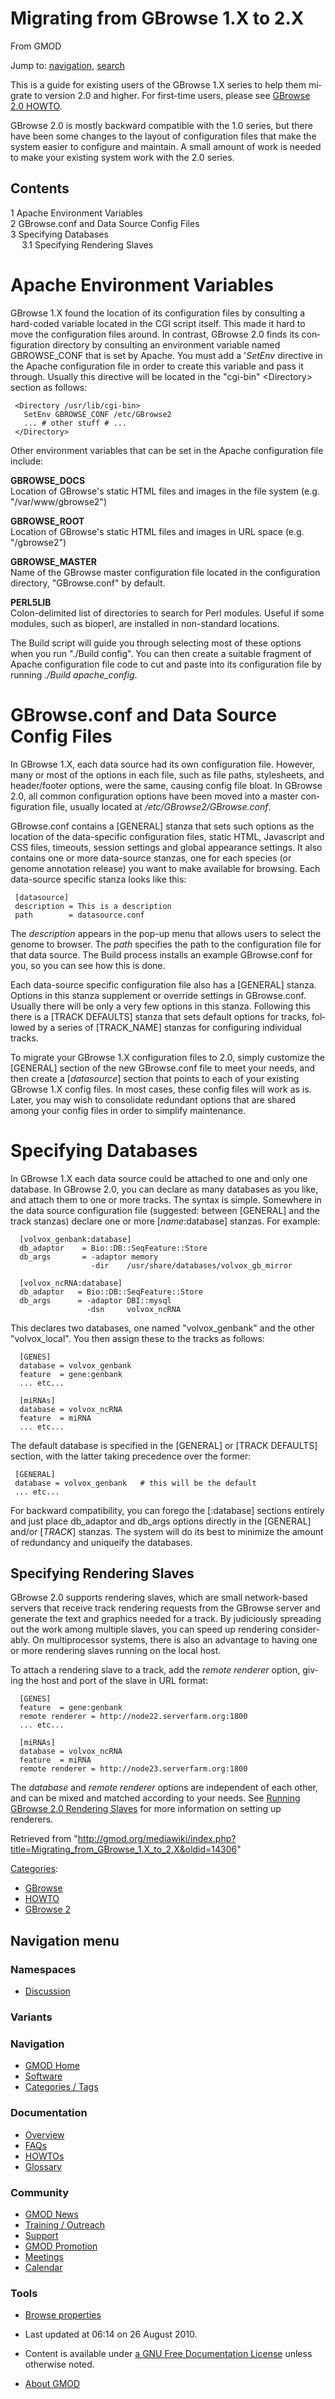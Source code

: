 <div id="mw-page-base" class="noprint">

</div>

<div id="mw-head-base" class="noprint">

</div>

<div id="content" class="mw-body" role="main">

<span id="top"></span>

<div id="mw-js-message" style="display:none;">

</div>



# <span dir="auto">Migrating from GBrowse 1.X to 2.X</span>

<div id="bodyContent">

<div id="siteSub">

From GMOD

</div>

<div id="contentSub">

</div>

<div id="jump-to-nav" class="mw-jump">

Jump to: [navigation](#mw-navigation), [search](#p-search)

</div>

<div id="mw-content-text" class="mw-content-ltr" lang="en" dir="ltr">

This is a guide for existing users of the GBrowse 1.X series to help
them migrate to version 2.0 and higher. For first-time users, please see
[GBrowse 2.0 HOWTO](GBrowse_2.0_HOWTO "GBrowse 2.0 HOWTO").

GBrowse 2.0 is mostly backward compatible with the 1.0 series, but there
have been some changes to the layout of configuration files that make
the system easier to configure and maintain. A small amount of work is
needed to make your existing system work with the 2.0 series.

<div id="toc" class="toc">

<div id="toctitle">

## Contents

</div>

- [<span class="tocnumber">1</span> <span class="toctext">Apache
  Environment Variables</span>](#Apache_Environment_Variables)
- [<span class="tocnumber">2</span> <span class="toctext">GBrowse.conf
  and Data Source Config
  Files</span>](#GBrowse.conf_and_Data_Source_Config_Files)
- [<span class="tocnumber">3</span> <span class="toctext">Specifying
  Databases</span>](#Specifying_Databases)
  - [<span class="tocnumber">3.1</span> <span class="toctext">Specifying
    Rendering Slaves</span>](#Specifying_Rendering_Slaves)

</div>

# <span id="Apache_Environment_Variables" class="mw-headline">Apache Environment Variables</span>

GBrowse 1.X found the location of its configuration files by consulting
a hard-coded variable located in the CGI script itself. This made it
hard to move the configuration files around. In contrast, GBrowse 2.0
finds its configuration directory by consulting an environment variable
named GBROWSE_CONF that is set by Apache. You must add a '*SetEnv*
directive in the Apache configuration file in order to create this
variable and pass it through. Usually this directive will be located in
the "cgi-bin" \<Directory\> section as follows:

     <Directory /usr/lib/cgi-bin>
       SetEnv GBROWSE_CONF /etc/GBrowse2
       ... # other stuff # ...
     </Directory>

Other environment variables that can be set in the Apache configuration
file include:

**GBROWSE_DOCS**  
Location of GBrowse's static HTML files and images in the file system
(e.g. "/var/www/gbrowse2")

**GBROWSE_ROOT**  
Location of GBrowse's static HTML files and images in URL space (e.g.
"/gbrowse2")

**GBROWSE_MASTER**  
Name of the GBrowse master configuration file located in the
configuration directory, "GBrowse.conf" by default.

**PERL5LIB**  
Colon-delimited list of directories to search for Perl modules. Useful
if some modules, such as bioperl, are installed in non-standard
locations.

The Build script will guide you through selecting most of these options
when you run "./Build config". You can then create a suitable fragment
of Apache configuration file code to cut and paste into its
configuration file by running *./Build apache_config*.

# <span id="GBrowse.conf_and_Data_Source_Config_Files" class="mw-headline">GBrowse.conf and Data Source Config Files</span>

In GBrowse 1.X, each data source had its own configuration file.
However, many or most of the options in each file, such as file paths,
stylesheets, and header/footer options, were the same, causing config
file bloat. In GBrowse 2.0, all common configuration options have been
moved into a master configuration file, usually located at
*/etc/GBrowse2/GBrowse.conf*.

GBrowse.conf contains a \[GENERAL\] stanza that sets such options as the
location of the data-specific configuration files, static HTML,
Javascript and CSS files, timeouts, session settings and global
appearance settings. It also contains one or more data-source stanzas,
one for each species (or genome annotation release) you want to make
available for browsing. Each data-source specific stanza looks like
this:

     [datasource]
     description = This is a description
     path        = datasource.conf

The *description* appears in the pop-up menu that allows users to select
the genome to browser. The *path* specifies the path to the
configuration file for that data source. The Build process installs an
example GBrowse.conf for you, so you can see how this is done.

Each data-source specific configuration file also has a \[GENERAL\]
stanza. Options in this stanza supplement or override settings in
GBrowse.conf. Usually there will be only a very few options in this
stanza. Following this there is a \[TRACK DEFAULTS\] stanza that sets
default options for tracks, followed by a series of \[TRACK_NAME\]
stanzas for configuring individual tracks.

To migrate your GBrowse 1.X configuration files to 2.0, simply customize
the \[GENERAL\] section of the new GBrowse.conf file to meet your needs,
and then create a \[*datasource*\] section that points to each of your
existing GBrowse 1.X config files. In most cases, these config files
will work as is. Later, you may wish to consolidate redundant options
that are shared among your config files in order to simplify
maintenance.

# <span id="Specifying_Databases" class="mw-headline">Specifying Databases</span>

In GBrowse 1.X each data source could be attached to one and only one
database. In GBrowse 2.0, you can declare as many databases as you like,
and attach them to one or more tracks. The syntax is simple. Somewhere
in the data source configuration file (suggested: between \[GENERAL\]
and the track stanzas) declare one or more \[*name*:database\] stanzas.
For example:

      [volvox_genbank:database]
      db_adaptor    = Bio::DB::SeqFeature::Store
      db_args       = -adaptor memory
                      -dir    /usr/share/databases/volvox_gb_mirror

      [volvox_ncRNA:database]
      db_adaptor   = Bio::DB::SeqFeature::Store
      db_args      = -adaptor DBI::mysql
                     -dsn     volvox_ncRNA

This declares two databases, one named "volvox_genbank" and the other
"volvox_local". You then assign these to the tracks as follows:

      [GENES]
      database = volvox_genbank
      feature  = gene:genbank
      ... etc...

      [miRNAs]
      database = volvox_ncRNA
      feature  = miRNA
      ... etc...

The default database is specified in the \[GENERAL\] or \[TRACK
DEFAULTS\] section, with the latter taking precedence over the former:

     [GENERAL]
     database = volvox_genbank   # this will be the default
     ... etc...

For backward compatibility, you can forego the \[:database\] sections
entirely and just place db_adaptor and db_args options directly in the
\[GENERAL\] and/or \[*TRACK*\] stanzas. The system will do its best to
minimize the amount of redundancy and uniqueify the databases.

## <span id="Specifying_Rendering_Slaves" class="mw-headline">Specifying Rendering Slaves</span>

GBrowse 2.0 supports rendering slaves, which are small network-based
servers that receive track rendering requests from the GBrowse server
and generate the text and graphics needed for a track. By judiciously
spreading out the work among multiple slaves, you can speed up rendering
considerably. On multiprocessor systems, there is also an advantage to
having one or more rendering slaves running on the local host.

To attach a rendering slave to a track, add the *remote renderer*
option, giving the host and port of the slave in URL format:

      [GENES]
      feature  = gene:genbank
      remote renderer = http://node22.serverfarm.org:1800
      ... etc...

      [miRNAs]
      database = volvox_ncRNA
      feature  = miRNA
      remote renderer = http://node23.serverfarm.org:1800

The *database* and *remote renderer* options are independent of each
other, and can be mixed and matched according to your needs. See <a
href="http://gmod.org/mediawiki/index.php?title=Running_GBrowse_2.0_Rendering_Slaves&amp;action=edit&amp;redlink=1"
class="new"
title="Running GBrowse 2.0 Rendering Slaves (page does not exist)">Running
GBrowse 2.0 Rendering Slaves</a> for more information on setting up
renderers.

</div>

<div class="printfooter">

Retrieved from
"<http://gmod.org/mediawiki/index.php?title=Migrating_from_GBrowse_1.X_to_2.X&oldid=14306>"

</div>

<div id="catlinks" class="catlinks">

<div id="mw-normal-catlinks" class="mw-normal-catlinks">

[Categories](Special%3ACategories "Special%3ACategories"):

- [GBrowse](Category%3AGBrowse "Category%3AGBrowse")
- [HOWTO](Category%3AHOWTO "Category%3AHOWTO")
- [GBrowse 2](Category%3AGBrowse_2 "Category%3AGBrowse 2")

</div>

</div>

<div class="visualClear">

</div>

</div>

</div>

<div id="mw-navigation">

## Navigation menu

<div id="mw-head">



<div id="left-navigation">

<div id="p-namespaces" class="vectorTabs" role="navigation"
aria-labelledby="p-namespaces-label">

### Namespaces


- <span id="ca-talk"><a
  href="http://gmod.org/mediawiki/index.php?title=Talk:Migrating_from_GBrowse_1.X_to_2.X&amp;action=edit&amp;redlink=1"
  accesskey="t"
  title="Discussion about the content page [t]">Discussion</a></span>

</div>

<div id="p-variants" class="vectorMenu emptyPortlet" role="navigation"
aria-labelledby="p-variants-label">

### 

### Variants[](#)

<div class="menu">

</div>

</div>

</div>





</div>

</div>

</div>

<div id="mw-panel">

<div id="p-logo" role="banner">

<a href="Main_Page"
style="background-image: url(../images/GMOD-cogs.png);"
title="Visit the main page"></a>

</div>

<div id="p-Navigation" class="portal" role="navigation"
aria-labelledby="p-Navigation-label">

### Navigation

<div class="body">

- <span id="n-GMOD-Home">[GMOD Home](Main_Page)</span>
- <span id="n-Software">[Software](GMOD_Components)</span>
- <span id="n-Categories-.2F-Tags">[Categories /
  Tags](Categories)</span>

</div>

</div>

<div id="p-Documentation" class="portal" role="navigation"
aria-labelledby="p-Documentation-label">

### Documentation

<div class="body">

- <span id="n-Overview">[Overview](Overview)</span>
- <span id="n-FAQs">[FAQs](Category%3AFAQ)</span>
- <span id="n-HOWTOs">[HOWTOs](Category%3AHOWTO)</span>
- <span id="n-Glossary">[Glossary](Glossary)</span>

</div>

</div>

<div id="p-Community" class="portal" role="navigation"
aria-labelledby="p-Community-label">

### Community

<div class="body">

- <span id="n-GMOD-News">[GMOD News](GMOD_News)</span>
- <span id="n-Training-.2F-Outreach">[Training /
  Outreach](Training_and_Outreach)</span>
- <span id="n-Support">[Support](Support)</span>
- <span id="n-GMOD-Promotion">[GMOD Promotion](GMOD_Promotion)</span>
- <span id="n-Meetings">[Meetings](Meetings)</span>
- <span id="n-Calendar">[Calendar](Calendar)</span>

</div>

</div>

<div id="p-tb" class="portal" role="navigation"
aria-labelledby="p-tb-label">

### Tools

<div class="body">


- <span id="t-smwbrowselink"><a href="Special%3ABrowse/Migrating_from_GBrowse_1.X_to_2.X"
  rel="smw-browse">Browse properties</a></span>


</div>

</div>

</div>

</div>

<div id="footer" role="contentinfo">

- <span id="footer-info-lastmod">Last updated at 06:14 on 26 August
  2010.</span>
<!-- - <span id="footer-info-viewcount">40,731 page views.</span> -->
- <span id="footer-info-copyright">Content is available under
  <a href="http://www.gnu.org/licenses/fdl-1.3.html" class="external"
  rel="nofollow">a GNU Free Documentation License</a> unless otherwise
  noted.</span>

<!-- -->

- <span id="footer-places-about">[About
  GMOD](GMOD:About "GMOD:About")</span>

<!-- -->






</div>
